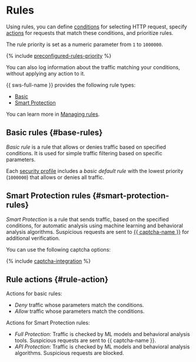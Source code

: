 # Rules

Using rules, you can define [conditions](conditions.md) for selecting HTTP request, specify [actions](#rule-action) for requests that match these conditions, and prioritize rules.

The rule priority is set as a numeric parameter from `1` to `1000000`.

{% include [preconfigured-rules-priority](../../_includes/smartwebsecurity/preconfigured-rules-priority.md) %}

You can also log information about the traffic matching your conditions, without applying any action to it.

{{ sws-full-name }} provides the following rule types:
* [Basic](#base-rules)
* [Smart Protection](#smart-protection-rules)

You can learn more in [Managing rules](../operations/#rules).

## Basic rules {#base-rules}

_Basic rule_ is a rule that allows or denies traffic based on specified conditions. It is used for simple traffic filtering based on specific parameters.

Each [security profile](profiles.md) includes a _basic default rule_ with the lowest priority (`1000000`) that allows or denies all traffic.

## Smart Protection rules {#smart-protection-rules}

_Smart Protection_ is a rule that sends traffic, based on the specified conditions, for automatic analysis using machine learning and behavioral analysis algorithms. Suspicious requests are sent to [{{ captcha-name }}](../../smartcaptcha/) for additional verification.

You can use the following captcha options:

{% include [captcha-integration](../../_includes/smartwebsecurity/captcha-integration.md) %}

## Rule actions {#rule-action}

Actions for basic rules:
* _Deny_ traffic whose parameters match the conditions.
* _Allow_ traffic whose parameters match the conditions.

Actions for Smart Protection rules:
* _Full Protection_: Traffic is checked by ML models and behavioral analysis tools. Suspicious requests are sent to {{ captcha-name }}.
* _API Protection_: Traffic is checked by ML models and behavioral analysis algorithms. Suspicious requests are blocked.
